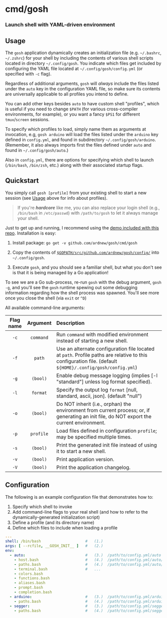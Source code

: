 # cmd/gosh
### Launch shell with YAML-driven environment

## Usage

The `gosh` application dynamically creates an initialization file (e.g. `~/.bashrc`, `~/.zshrc`) for your shell by including the contents of various shell scripts located in directory `~/.config/gosh`. You indicate which files get included by configuring the YAML file located at `~/.config/gosh/config.yml` (or specified with `-c` flag).

Regardless of additional arguments, `gosh` will *always* include the files listed under the `auto` key in the configuration YAML file, so make sure its contents are universally applicable to all profiles you intend to define. 

You can add other keys besides `auto` to have custom shell "profiles", which is useful if you need to change `$PATH` (for various cross-compiler environments, for example), or you want a fancy `$PS1` for different `tmux`/`screen` sessions. 

To specify which profiles to load, simply name them as arguments at invocation, e.g, `gosh arduino` will load the files listed under the `arduino` key defined in `config.yml`, and found in subdirectory `~/.config/gosh/arduino`. (Remember, it also always imports first the files defined under `auto` and found in `~/.config/gosh/auto`.)

Also in `config.yml`, there are options for specifying which shell to launch (`/bin/bash`, `/bin/zsh`, etc.) along with their associated startup flags.

## Quickstart

You simply call `gosh [profile]` from your existing shell to start a new session (see [Usage](#Usage) above for info about profiles).

> If you're ***hardcore*** like me, you can also replace your login shell (e.g., `/bin/bash` in `/etc/passwd`) with `/path/to/gosh` to let it always manage your shell.

Just to get up and running, I recommend using the [demo included with this repo](https://github.com/ardnew/gosh/tree/master/config/). Installation is easy:

1. Install package: `go get -v github.com/ardnew/gosh/cmd/gosh`

2. Copy the contents of [`$GOPATH/src/github.com/ardnew/gosh/config/`](https://github.com/ardnew/gosh/tree/master/config/) into `~/.config/gosh`.

3. Execute `gosh`, and you should see a familiar shell, but what you don't see is that it is being managed by a Go application! 

To see we are a Go sub-process, re-run `gosh` with the debug argument, `gosh -g`, and you'll see the `gosh` runtime spewing out some debugging information regarding how the shell process was spawned. You'll see more once you close the shell (via `exit` or `^D`)

All available command-line arguments:

|Flag name|Argument|Description|
|:-------:|:------:|:----------|
|`-c`|`command`|Run `command` with modified environment instead of starting a new shell.|
|`-f`|`path`|Use an alternate configuration file located at `path`. Profile paths are relative to this configuration file. (default `${HOME}/.config/gosh/config.yml`)|
|`-g`|`(bool)`|Enable debug message logging (implies [-l "standard"] unless log format specified).|
|`-l`|`format`|Specify the output log `format` [null, standard, ascii, json]. (default "null")|
|`-o`|`(bool)`|Do NOT inherit (i.e., orphan) the environment from current process; or, if generating an init file, do NOT export the current environment.|
|`-p`|`profile`|Load files defined in configuration `profile`; may be specified multiple times.|
|`-s`|`(bool)`|Print the generated init file instead of using it to start a new shell.|
|`-v`|`(bool)`|Print application version.|
|`-V`|`(bool)`|Print the application changelog.|

## Configuration

The following is an example configuration file that demonstrates how to: 

 1. Specify which shell to invoke
 2. Add command-line flags to your real shell (and how to refer to the dynamically-generated initialization script) 
 3. Define a profile (and its directory name)
 4. Define which files to include when loading a profile

```yaml
---
shell: /bin/bash                    #   (1.)
args: [ --rcfile, __GOSH_INIT__ ]   #   (2.)
env:
  - auto:                           #   (3.)  /path/to/config.yml/auto
    - host.bash                     #   (4.)  /path/to/config.yml/auto/host.bash
    - paths.bash                    #   (4.)  /path/to/config.yml/auto/paths.bash
    - terminal.bash                 #   ...
    - colors.bash
    - functions.bash
    - aliases.bash
    - prompt.bash
    - completion.bash
  - arduino:                        #   (3.)  /path/to/config.yml/arduino
    - paths.bash                    #   (4.)  /path/to/config.yml/arduino/paths.bash
  - segger:                         #   (3.)  /path/to/config.yml/segger
    - paths.bash                    #   (4.)  /path/to/config.yml/segger/paths.bash

```

